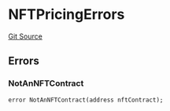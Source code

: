 # NFTPricingErrors
[Git Source](https://github.com/thrackle-io/tron/blob/d5d71b820b889f2fefe2639a8f5979e5f09110ed/src/common/IErrors.sol)


## Errors
### NotAnNFTContract

```solidity
error NotAnNFTContract(address nftContract);
```

